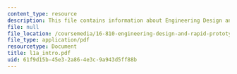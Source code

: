 ```yaml
---
content_type: resource
description: This file contains information about Engineering Design and Rapid Prototyping.
file: null
file_location: /coursemedia/16-810-engineering-design-and-rapid-prototyping-january-iap-2007/61f9d15b45e32a864e3c9a943d5ff88b_l1a_intro.pdf
file_type: application/pdf
resourcetype: Document
title: l1a_intro.pdf
uid: 61f9d15b-45e3-2a86-4e3c-9a943d5ff88b
---
```

